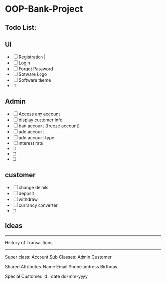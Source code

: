 # OOP-Bank-Project

## Todo List:


## UI

- [ ] Registration  |
- [ ] Login
- [ ] Forgot Password
- [ ] Sotware Logo
- [ ] Software theme
- [ ] 

## Admin

- [ ] Access any account
- [ ] display customer info
- [ ] ban account {freeze account}
- [ ] add account
- [ ] add account type 
- [ ] interest rate
- [ ] 
- [ ] 
- [ ] 


## customer 

- [ ] change details
- [ ] deposit
- [ ] withdraw
- [ ] currancy converter
- [ ] 


## Ideas
----------------------------------
History of Transactions

----------------------------------
Super class: Account
      Sub Classes: Admin Customer

Shared Attributes:
  Name Email Phone address Birthday
  
Special Customer:
  id : date dd-mm-yyyy
  
  
